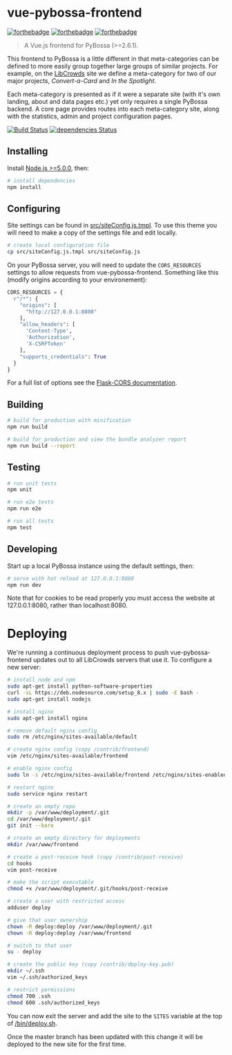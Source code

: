 # vue-pybossa-frontend

[![forthebadge](http://forthebadge.com/images/badges/gluten-free.svg)](http://forthebadge.com)
[![forthebadge](http://forthebadge.com/images/badges/built-with-science.svg)](http://forthebadge.com)
[![forthebadge](http://forthebadge.com/images/badges/60-percent-of-the-time-works-every-time.svg)](http://forthebadge.com)

> A Vue.js frontend for PyBossa (>=2.6.1).

This frontend to PyBossa is a little different in that meta-categories can be
defined to more easily group together large groups of similar projects. For
example, on the [LibCrowds](www.libcrowds.com) site we define a meta-category for
two of our major projects, *Convert-a-Card* and *In the Spotlight*.

Each meta-category is presented as if it were a separate site (with it's own
landing, about and data pages etc.) yet only requires a single PyBossa backend.
A core page provides routes into each meta-category site, along with the
statistics, admin and project configuration pages.

[![Build Status](https://travis-ci.org/LibCrowds/vue-pybossa-frontend.svg?branch=master)](https://travis-ci.org/LibCrowds/vue-pybossa-frontend)
[![dependencies Status](https://david-dm.org/LibCrowds/vue-pybossa-frontend/status.svg)](https://david-dm.org/LibCrowds/vue-pybossa-frontend)

## Installing

Install [Node.js >=5.0.0](https://nodejs.org/en/), then:

``` bash
# install dependencies
npm install
```

## Configuring

Site settings can be found in [src/siteConfig.js.tmpl](src/siteConfig.js.tmpl).
To use this theme you will need to make a copy of the settings file and edit locally.

``` bash
# create local configuration file
cp src/siteConfig.js.tmpl src/siteConfig.js
```

On your PyBossa server, you will need to update the `CORS_RESOURCES` settings
to allow requests from vue-pybossa-frontend. Something like this (modify
origins according to your environement):

``` python
CORS_RESOURCES = {
  r"/*": {
    "origins": [
      "http://127.0.0.1:8080"
    ],
    "allow_headers": [
      'Content-Type',
      'Authorization',
      'X-CSRFToken'
    ],
    "supports_credentials": True
  }
}
```

For a full list of options see the
[Flask-CORS documentation](https://flask-cors.readthedocs.io/en/latest/).


## Building

``` bash
# build for production with minification
npm run build

# build for production and view the bundle analyzer report
npm run build --report
```

## Testing

``` bash
# run unit tests
npm unit

# run e2e tests
npm run e2e

# run all tests
npm test
```

## Developing

Start up a local PyBossa instance using the default settings, then:

``` bash
# serve with hot reload at 127.0.0.1:8080
npm run dev
```

Note that for cookies to be read properly you must access the website at
127.0.0.1:8080, rather than localhost:8080.

# Deploying

We're running a continuous deployment process to push vue-pybossa-frontend
updates out to all LibCrowds servers that use it. To configure a new server:

``` bash
# install node and npm
sudo apt-get install python-software-properties
curl -sL https://deb.nodesource.com/setup_8.x | sudo -E bash -
sudo apt-get install nodejs

# install nginx
sudo apt-get install nginx

# remove default nginx config
sudo rm /etc/nginx/sites-available/default

# create nginx config (copy /contrib/frontend)
vim /etc/nginx/sites-available/frontend

# enable nginx config
sudo ln -s /etc/nginx/sites-available/frontend /etc/nginx/sites-enabled/frontend

# restart nginx
sudo service nginx restart

# create an empty repo
mkdir -p /var/www/deployment/.git
cd /var/www/deployment/.git
git init --bare

# create an empty directory for deployments
mkdir /var/www/frontend

# create a post-receive hook (copy /contrib/post-receive)
cd hooks
vim post-receive

# make the script executable
chmod +x /var/www/deployment/.git/hooks/post-receive

# create a user with restricted access
adduser deploy

# give that user ownership
chown -R deploy:deploy /var/www/deployment/.git
chown -R deploy:deploy /var/www/frontend

# switch to that user
su - deploy

# create the public key (copy /contrib/deploy-key.pub)
mkdir ~/.ssh
vim ~/.ssh/authorized_keys

# restrict permissions
chmod 700 .ssh
chmod 600 .ssh/authorized_keys
```

You can now exit the server and add the site to the `SITES` variable at the
top of [/bin/deploy.sh](/bin/deploy.sh).

Once the master branch has been updated with this change it will be deployed to
the new site for the first time.
